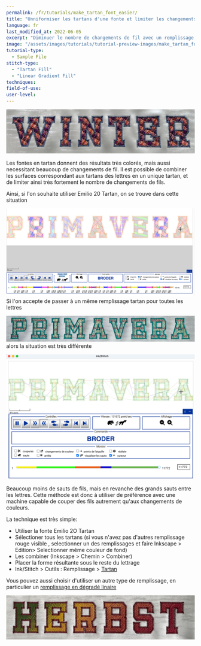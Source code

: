 ```yaml
---
permalink: /fr/tutorials/make_tartan_font_easier/
title: "Unniformiser les tartans d'une fonte et limiter les changements de fils"
language: fr
last_modified_at: 2022-06-05
excerpt: "Diminuer le nombre de changements de fil avec un remplissage global pourtoutes les lettres"
image: "/assets/images/tutorials/tutorial-preview-images/make_tartan_font_easier"
tutorial-type:
  - Sample File
stitch-type:
  - "Tartan Fill"
  - "Linear Gradient Fill"
techniques:
field-of-use:
user-level:
---
```

![Brodée](/assets/images/tutorials/tutorial-preview-images/make_tartan_font_easier.jpg)

Les fontes en tartan donnent des résultats très colorés, mais aussi necessitant beaucoup de changements de fil.
Il est possible de combiner les surfaces correspondant aux tartans des lettres en un unique tartan, et de limiter ainsi très fortement le nombre de changements de fils.

Ainsi, si l'on souhaite utiliser Emilio 20 Tartan, on se trouve dans cette situation

![Trop de sauts de fils ](/assets/images/tutorials/make_tartan_font_easier/too_many_colors-changes.jpg)
Si l'on accepte de passer à un même remplissage tartan pour toutes les lettres

![Brodée](/assets/images/tutorials/make_tartan_font_easier/primavera.jpg)
alors la situation est très différente

![Brodée](/assets/images/tutorials/make_tartan_font_easier/only_a_few_color_changes.jpg)

Beaucoup moins de sauts de fils, mais en revanche des grands sauts entre les lettres. Cette méthode est donc à utiliser de préférence avec une machine capable de couper des fils autrement qu'aux changements de couleurs.

La technique est très simple: 
* Utiliser la fonte Emilio 2O Tartan 
* Sélectioner tous les tartans (si vous n'avez pas d'autres remplissage rouge visible , selectionner un des remplissages  et faire Inkscape > Edition> Selectionner même couleur de fond)
* Les combiner (Inkscape > Chemin > Combiner)
* Placer  la forme résultante sous le reste du lettrage
* Ink/Stitch > Outils : Remplissage  > [Tartan](/fr/docs/stitches/tartan-fill)

Vous pouvez aussi choisir d'utiliser un autre type de remplissage, en particulier  un 
[remplissage en dégradé linaire](/fr/docs/stitches/linear-gradient-fill)

![Brodée](/assets/images/tutorials/make_tartan_font_easier/herbst.jpg)




